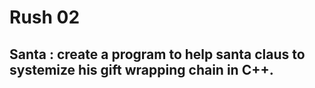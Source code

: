 # Rush 02

## Santa : create a program to help santa claus to systemize his gift wrapping chain in C++.